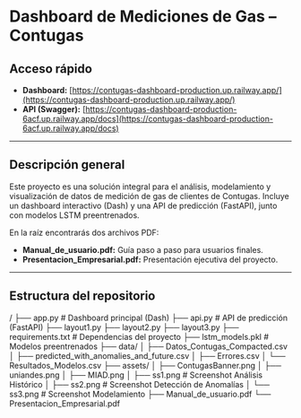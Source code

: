 # Dashboard de Mediciones de Gas – Contugas

## Acceso rápido

- **Dashboard:** [https://contugas-dashboard-production.up.railway.app/](https://contugas-dashboard-production.up.railway.app/)
- **API (Swagger):** [https://contugas-dashboard-production-6acf.up.railway.app/docs](https://contugas-dashboard-production-6acf.up.railway.app/docs)

---

## Descripción general

Este proyecto es una solución integral para el análisis, modelamiento y visualización de datos de medición de gas de clientes de Contugas. Incluye un dashboard interactivo (Dash) y una API de predicción (FastAPI), junto con modelos LSTM preentrenados.

En la raíz encontrarás dos archivos PDF:

- **Manual_de_usuario.pdf:** Guía paso a paso para usuarios finales.
- **Presentacion_Empresarial.pdf:** Presentación ejecutiva del proyecto.

---

## Estructura del repositorio


/
├── app.py # Dashboard principal (Dash)
├── api.py # API de predicción (FastAPI)
├── layout1.py
├── layout2.py
├── layout3.py
├── requirements.txt # Dependencias del proyecto
├── lstm_models.pkl # Modelos preentrenados
├── data/
│ ├── Datos_Contugas_Compacted.csv
│ ├── predicted_with_anomalies_and_future.csv
│ ├── Errores.csv
│ └── Resultados_Modelos.csv
├── assets/
│ ├── ContugasBanner.png
│ ├── uniandes.png
│ ├── MIAD.png
│ ├── ss1.png # Screenshot Análisis Histórico
│ ├── ss2.png # Screenshot Detección de Anomalías
│ └── ss3.png # Screenshot Modelamiento
├── Manual_de_usuario.pdf
└── Presentacion_Empresarial.pdf


